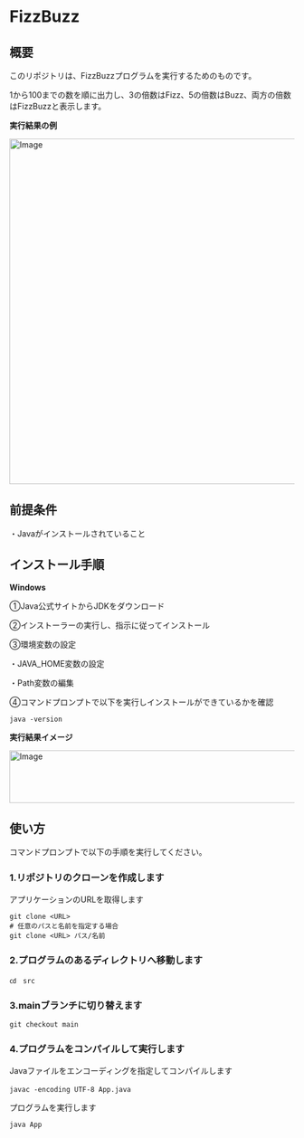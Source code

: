# FizzBuzz

## 概要
このリポジトリは、FizzBuzzプログラムを実行するためのものです。

1から100までの数を順に出力し、3の倍数はFizz、5の倍数はBuzz、両方の倍数はFizzBuzzと表示します。

__実行結果の例__

<img width="767" height="611" alt="Image" src="https://github.com/user-attachments/assets/973f6e7a-c6a4-4394-b523-ae186ad1633b" />


## 前提条件
・Javaがインストールされていること

## インストール手順
__Windows__

①Java公式サイトからJDKをダウンロード

②インストーラーの実行し、指示に従ってインストール

③環境変数の設定

・JAVA_HOME変数の設定
 
・Path変数の編集
  
④コマンドプロンプトで以下を実行しインストールができているかを確認
	
 	java -version

__実行結果イメージ__

<img width="763" height="93" alt="Image" src="https://github.com/user-attachments/assets/d9d07a28-c76d-4459-940f-5fb2f3e2c825" />


## 使い方

コマンドプロンプトで以下の手順を実行してください。

### 1.リポジトリのクローンを作成します

アプリケーションのURLを取得します

	git clone <URL>
	# 任意のパスと名前を指定する場合
	git clone <URL> パス/名前　

### 2.プログラムのあるディレクトリへ移動します

	㏅　src
   
### 3.mainブランチに切り替えます

	git checkout main

### 4.プログラムをコンパイルして実行します
 
 Javaファイルをエンコーディングを指定してコンパイルします
 
	javac -encoding UTF-8 App.java　
 
プログラムを実行します

  	java App




